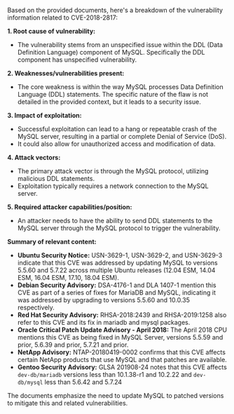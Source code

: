 Based on the provided documents, here's a breakdown of the vulnerability information related to CVE-2018-2817:

**1. Root cause of vulnerability:**

*   The vulnerability stems from an unspecified issue within the DDL (Data Definition Language) component of MySQL. Specifically the DDL component has unspecified vulnerability.

**2. Weaknesses/vulnerabilities present:**

*   The core weakness is within the way MySQL processes Data Definition Language (DDL) statements. The specific nature of the flaw is not detailed in the provided context, but it leads to a security issue.

**3. Impact of exploitation:**

*   Successful exploitation can lead to a hang or repeatable crash of the MySQL server, resulting in a partial or complete Denial of Service (DoS).
*   It could also allow for unauthorized access and modification of data.

**4. Attack vectors:**

*   The primary attack vector is through the MySQL protocol, utilizing malicious DDL statements.
*   Exploitation typically requires a network connection to the MySQL server.

**5. Required attacker capabilities/position:**

*   An attacker needs to have the ability to send DDL statements to the MySQL server through the MySQL protocol to trigger the vulnerability.

**Summary of relevant content:**

*   **Ubuntu Security Notice:** USN-3629-1, USN-3629-2, and USN-3629-3 indicate that this CVE was addressed by updating MySQL to versions 5.5.60 and 5.7.22 across multiple Ubuntu releases (12.04 ESM, 14.04 ESM, 16.04 ESM, 17.10, 18.04 ESM).
*   **Debian Security Advisory:** DSA-4176-1 and DLA 1407-1 mention this CVE as part of a series of fixes for MariaDB and MySQL, indicating it was addressed by upgrading to versions 5.5.60 and 10.0.35 respectively.
*   **Red Hat Security Advisory:** RHSA-2018:2439 and RHSA-2019:1258 also refer to this CVE and its fix in mariadb and mysql packages.
*   **Oracle Critical Patch Update Advisory - April 2018:** The April 2018 CPU mentions this CVE as being fixed in MySQL Server, versions 5.5.59 and prior, 5.6.39 and prior, 5.7.21 and prior.
*   **NetApp Advisory:** NTAP-20180419-0002 confirms that this CVE affects certain NetApp products that use MySQL and that patches are available.
*   **Gentoo Security Advisory:** GLSA 201908-24 notes that this CVE affects `dev-db/mariadb` versions less than 10.1.38-r1 and 10.2.22 and `dev-db/mysql` less than 5.6.42 and 5.7.24

The documents emphasize the need to update MySQL to patched versions to mitigate this and related vulnerabilities.